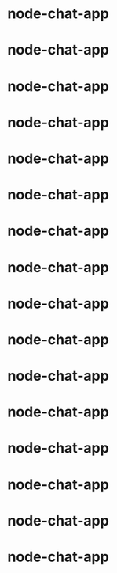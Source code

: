 # node-chat-app
# node-chat-app
# node-chat-app
# node-chat-app
# node-chat-app
# node-chat-app
# node-chat-app
# node-chat-app
# node-chat-app
# node-chat-app
# node-chat-app
# node-chat-app
# node-chat-app
# node-chat-app
# node-chat-app
# node-chat-app
